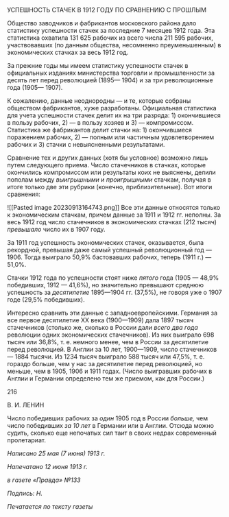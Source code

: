 УСПЕШНОСТЬ СТАЧЕК В 1912 ГОДУ ПО СРАВНЕНИЮ С ПРОШЛЫМ

Общество заводчиков и фабрикантов московского района дало статистику успешно­сти стачек за последние 7 месяцев 1912 года. Эта статистика охватила 131 625 рабочих из всего числа 211 595 рабочих, участвовавших (по данным общества, несомненно пре­уменьшенным) в экономических стачках за весь 1912 год.

За прежние годы мы имеем статистику успешности стачек в официальных изданиях министерства торговли и промышленности за десять лет перед революцией (1895— 1904) и за три революционные года (1905— 1907).

К сожалению, данные неоднородны — и те, которые собраны обществом фабрикан­тов, хуже разработаны. Официальная статистика для учета успешности стачек делит их на три разряда: 1) окончившиеся в пользу рабочих, 2) — в пользу хозяев и 3) — ком­промиссом. Статистика же фабрикантов делит стачки на: 1) окончившиеся поражением рабочих, 2) — полным или частичным удовлетворением рабочих и 3) стачки с невыяс­ненными результатами.

Сравнение тех и других данных (хотя бы условное) возможно лишь путем следую­щего приема. Число стачечников в стачках, которые окончились компромиссом или результаты коих не выяснены, делили пополам между _выигрышными_ и _проигрышными_ стачкам, получая в итоге только две эти рубрики (конечно, приблизительные). Вот итоги срав­нения:

![[Pasted image 20230913164743.png]]
Все эти данные относятся только к экономическим стачкам, причем данные за 1911 и 1912 гг. неполны. За весь 1912 год число стачечников в экономических стачках (212 тысяч) _превышало_ число их в 1907 году.

За 1911 год успешность экономических стачек, оказывается, была рекордной, пре­вышая даже самый успешный революционный год — 1906. Тогда выиграло 50,9% бас­товавших рабочих, теперь (1911 г.) — 51,0%.

Стачки 1912 года по успешности стоят ниже _пятого_ года (1905 — 48,9% победив­ших, 1912 — 41,6%), но значительно превышают среднюю успешность за _десятилетие_ 1895—1904 гг. (37,5%), не говоря уже о 1907 годе (29,5% победивших).

Интересно сравнить эти данные с западноевропейскими. Германия за все первое де­сятилетие XX века (1900—1909) дала 1897 тысяч стачечников (столько же, сколько в России дали _всего два года_ революции одних экономических стачечников). Из них вы­играло 698 тысяч или 36,8%, т. е. немного менее, чем в России за десятилетие перед ре­волюцией. В Англии за 10 лет, 1900—1909, число стачечников — 1884 тысячи. Из 1234 тысяч выиграло 588 тысяч или 47,5%, т. е. гораздо больше, чем у нас за десятилетие пе­ред революцией, но меньше, чем в 1905, 1906 и 1911 годах. (Число выигравших рабо­чих в Англии и Германии определено тем же приемом, как для России.)

  

216

  

В. И. ЛЕНИН

  

Число победивших рабочих за _один_ 1905 год в России _больше,_ чем число победив­ших _за 10 лет_ в Германии или в Англии. Отсюда можно судить, сколько еще непоча­тых сил таит в своих недрах современный пролетариат.

  

_Написано 25 мая (7 июня) 1913 г._

_Напечатано 12 июня 1913 г._

_в газете «Правда» №133_

_Подпись: Н._

  

_Печатается по тексту газеты_